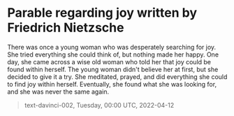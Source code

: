 # Parable regarding joy written by Friedrich Nietzsche



There was once a young woman who was desperately searching for joy. She tried everything she could think of, but nothing made her happy. One day, she came across a wise old woman who told her that joy could be found within herself. The young woman didn't believe her at first, but she decided to give it a try. She meditated, prayed, and did everything she could to find joy within herself. Eventually, she found what she was looking for, and she was never the same again.

> text-davinci-002, Tuesday, 00:00 UTC, 2022-04-12
